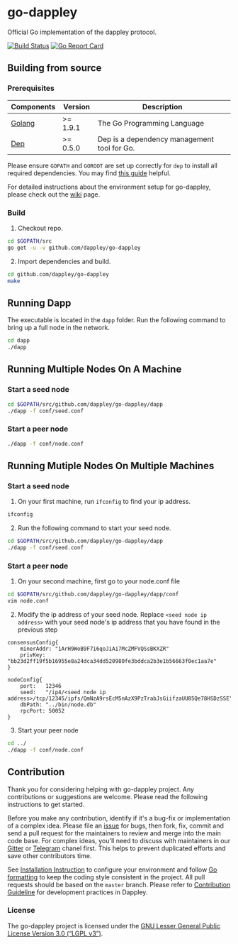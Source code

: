 # go-dappley

Official Go implementation of the dappley protocol.

[![Build Status](https://travis-ci.com/dappley/go-dappley.svg?branch=master)](https://travis-ci.com/dappley/go-dappley) [![Go Report Card](https://goreportcard.com/badge/github.com/dappley/go-dappley)](https://goreportcard.com/report/github.com/dappley/go-dappley)

## Building from source

### Prerequisites
| Components | Version | Description |
|----------|-------------|-------------|
|[Golang](https://golang.org) | >= 1.9.1| The Go Programming Language |
[Dep](https://github.com/golang/dep) | >= 0.5.0 | Dep is a dependency management tool for Go. |

Please ensure ```GOPATH``` and ```GOROOT``` are set up correctly for ```dep``` to install all required dependencies. You may find [this guide](https://github.com/golang/go/wiki/SettingGOPATH) helpful.

For detailed instructions about the environment setup for go-dappley, please check out the [wiki](https://github.com/dappley/go-dappley/wiki) page.

### Build

1. Checkout repo.

```bash
cd $GOPATH/src
go get -u -v github.com/dappley/go-dappley
```

2. Import dependencies and build.

```bash
cd github.com/dappley/go-dappley
make
```

## Running Dapp
The executable is located in the ```dapp``` folder. Run the following command to bring up a full node in the network.
``` bash
cd dapp
./dapp
```

## Running Multiple Nodes On A Machine
### Start a seed node
``` bash
cd $GOPATH/src/github.com/dappley/go-dappley/dapp
./dapp -f conf/seed.conf
```

### Start a peer node 
``` bash
./dapp -f conf/node.conf
```

## Running Mutiple Nodes On Multiple Machines
### Start a seed node
1. On your first machine, run `ifconfig` to find your ip address.
``` bash
ifconfig
```

2. Run the following command to start your seed node.
``` bash
cd $GOPATH/src/github.com/dappley/go-dappley/dapp
./dapp -f conf/seed.conf
```

### Start a peer node 
1. On your second machine, first go to your node.conf file
``` bash
cd $GOPATH/src/github.com/dappley/go-dappley/dapp/conf
vim node.conf
```

2. Modify the ip address of your seed node. Replace `<seed node ip address>` with your seed node's ip address that you have found in the previous step
```
consensusConfig{
    minerAddr: "1ArH9WoB9F7i6qoJiAi7McZMFVQSsBKXZR"
    privKey: "bb23d2ff19f5b16955e8a24dca34dd520980fe3bddca2b3e1b56663f0ec1aa7e"
}

nodeConfig{
    port:   12346
    seed:   "/ip4/<seed node ip address>/tcp/12345/ipfs/QmNzA9rsEcM5nAzX9PzTrabJsGiifzaUU85Qe78HSDzSSE"
    dbPath: "../bin/node.db"
    rpcPort: 50052
}
```

3. Start your peer node
``` bash
cd ../
./dapp -f conf/node.conf
```

## Contribution
Thank you for considering helping with go-dappley project. Any contributions or suggestions are welcome. Please read the following instructions to get started.

Before you make any contribution, identify if it's a bug-fix or implementation of a complex idea. Please file an [issue](https://github.com/dappley/go-dappley/issues) for bugs, then fork, fix, commit and send a pull request for the maintainers to review and merge into the main code base.
For complex ideas, you'll need to discuss with maintainers in our [Gitter](https://gitter.im/dappley/Lobby) or [Telegram](https://t.me/joinchat/HMgbi0viAbTrk7ClgIQdjw) chanel first. This helps to prevent duplicated efforts and save other contributors time.

See [Installation Instruction](https://github.com/dappley/go-dappley/wiki/Install) to configure your environment and follow [Go formatting](https://golang.org/doc/effective_go.html#formatting) to keep the coding style consistent in the project. All pull requests should be based on the `master` branch. 
Please refer to [Contribution Guideline](https://github.com/dappley/go-dappley/wiki/Contribution-guideline) for development practices in Dappley.

### License
The go-dappley project is licensed under the [GNU Lesser General Public License Version 3.0 (“LGPL v3”)](https://www.gnu.org/licenses/lgpl-3.0.en.html).
